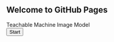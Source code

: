 ## Welcome to GitHub Pages


<div>Teachable Machine Image Model</div>
<button type="button" onclick="init()">Start</button>
<div id="webcam-container"></div>
<div id="label-container"></div>
<script src="https://cdn.jsdelivr.net/npm/@tensorflow/tfjs@1.3.1/dist/tf.min.js"></script>
<script src="https://cdn.jsdelivr.net/npm/@teachablemachine/image@0.8/dist/teachablemachine-image.min.js"></script>
<script type="text/javascript">
    // More API functions here:
    // https://github.com/googlecreativelab/teachablemachine-community/tree/master/libraries/image

    // the link to your model provided by Teachable Machine export panel
    const URL = "https://teachablemachine.withgoogle.com/models/Gt3upCDP8/";

    let model, webcam, labelContainer, maxPredictions;

    // Load the image model and setup the webcam
    async function init() {
        const modelURL = URL + "model.json";
        const metadataURL = URL + "metadata.json";

        // load the model and metadata
        // Refer to tmImage.loadFromFiles() in the API to support files from a file picker
        // or files from your local hard drive
        // Note: the pose library adds "tmImage" object to your window (window.tmImage)
        model = await tmImage.load(modelURL, metadataURL);
        maxPredictions = model.getTotalClasses();

        // Convenience function to setup a webcam
        const flip = true; // whether to flip the webcam
        webcam = new tmImage.Webcam(200, 200, flip); // width, height, flip
        await webcam.setup(); // request access to the webcam
        await webcam.play();
        window.requestAnimationFrame(loop);

        // append elements to the DOM
        document.getElementById("webcam-container").appendChild(webcam.canvas);
        labelContainer = document.getElementById("label-container");
        for (let i = 0; i < maxPredictions; i++) { // and class labels
            labelContainer.appendChild(document.createElement("div"));
        }
    }

    async function loop() {
        webcam.update(); // update the webcam frame
        await predict();
        window.requestAnimationFrame(loop);
    }

    // run the webcam image through the image model
    async function predict() {
        // predict can take in an image, video or canvas html element
        const prediction = await model.predict(webcam.canvas);
        for (let i = 0; i < maxPredictions; i++) {
            const classPrediction =
                prediction[i].className + ": " + prediction[i].probability.toFixed(2);
            labelContainer.childNodes[i].innerHTML = classPrediction;
        }
    }
</script>
